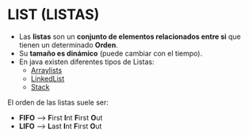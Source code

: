 # LIST (LISTAS)
- Las **listas** son un **conjunto de elementos relacionados entre
si** que tienen un determinado **Orden**.
- Su **tamaño es dinámico** (puede cambiar con el tiempo).
- En java existen diferentes tipos de Listas:
  - [Arraylists](13_2ArrayLists.md)
  - [LinkedList](14LinkedLists.md)
  - [Stack](16Stacks.md)

El orden de las listas suele ser:
- **FIFO** --> **F**irst **I**nt **F**irst **O**ut
- **LIFO** --> **L**ast **I**nt **F**irst **O**ut